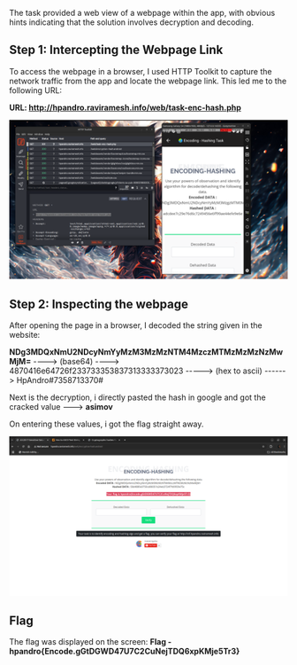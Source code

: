 The task provided a web view of a webpage within the app, with obvious hints indicating that the solution involves decryption and decoding.

## Step 1: Intercepting the Webpage Link

To access the webpage in a browser, I used HTTP Toolkit to capture the network traffic from the app and locate the webpage link. This led me to the following URL:

**URL: http://hpandro.raviramesh.info/web/task-enc-hash.php**

![image](1.png)

## Step 2: Inspecting the webpage 

After opening the page in a browser, I decoded the string given in the website:

**NDg3MDQxNmU2NDcyNmYyMzM3MzMzNTM4MzczMTMzMzMzNzMwMjM=** ----> (base64) ----> 4870416e64726f233733353837313333373023 -----> (hex to ascii) ------> HpAndro#7358713370#

Next is the decryption, i directly pasted the hash in google and got the cracked value ---> **asimov**

On entering these values, i got the flag straight away.

![image](2.png)

## Flag
The flag was displayed on the screen:
**Flag - hpandro{Encode.gGtDGWD47U7C2CuNejTDQ6xpKMje5Tr3}**
